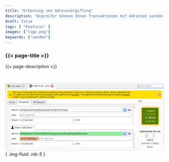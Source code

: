 ```yaml
---
title: "Erkennung von Adressvergiftung"
description: "Angreifer können Ihnen Transaktionen mit Adressen senden, die Ihrer ähnlich sind. Bitcoin Safe warnt Sie, wenn das passiert"
draft: false
tags: [ "Features" ]
images: ["logo.png"]
keywords: ["senden"]
---
```


### {{< page-title >}} 
{{< page-description >}} 

<br>



![](logo.png)
{ .img-fluid .mb-5 }